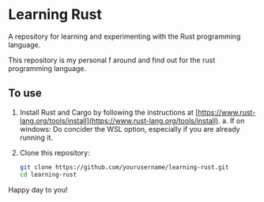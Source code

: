# Learning Rust

A repository for learning and experimenting with the Rust programming language. 

This repository is my personal f around and find out for the rust programming language.

## To use

1. Install Rust and Cargo by following the instructions at [https://www.rust-lang.org/tools/install](https://www.rust-lang.org/tools/install).
   a. If on windows: Do concider the WSL option, especially if you are already running it.
3. Clone this repository:

   ```bash
   git clone https://github.com/yourusername/learning-rust.git
   cd learning-rust

Happy day to you!
